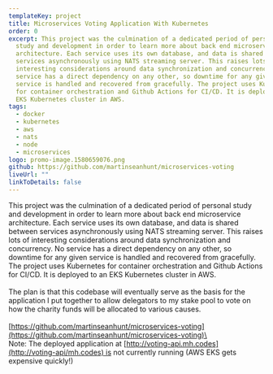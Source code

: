 ```yaml
---
templateKey: project
title: Microservices Voting Application With Kubernetes
order: 0
excerpt: This project was the culmination of a dedicated period of personal
  study and development in order to learn more about back end microservice
  architecture. Each service uses its own database, and data is shared between
  services asynchronously using NATS streaming server. This raises lots of
  interesting considerations around data synchronization and concurrency. No
  service has a direct dependency on any other, so downtime for any given
  service is handled and recovered from gracefully. The project uses Kubernetes
  for container orchestration and Github Actions for CI/CD. It is deployed to an
  EKS Kubernetes cluster in AWS.
tags:
  - docker
  - kubernetes
  - aws
  - nats
  - node
  - microservices
logo: promo-image.1580659076.png
github: https://github.com/martinseanhunt/microservices-voting
liveUrl: ""
linkToDetails: false
---
```


This project was the culmination of a dedicated period of personal study and development in order to learn more about back end microservice architecture. Each service uses its own database, and data is shared between services asynchronously using NATS streaming server. This raises lots of interesting considerations around data synchronization and concurrency. No service has a direct dependency on any other, so downtime for any given service is handled and recovered from gracefully. The project uses Kubernetes for container orchestration and Github Actions for CI/CD. It is deployed to an EKS Kubernetes cluster in AWS.\
\
The plan is that this codebase will eventually serve as the basis for the application I put together to allow delegators to my stake pool to vote on how the charity funds will be allocated to various causes. \
\
[https://github.com/​martinseanhunt/microservices-​voting](https://github.com/martinseanhunt/microservices-voting)\
\
Note: The deployed application at [http://voting-api.mh.codes](http://voting-api/mh.codes) ​is not currently running (AWS EKS gets expensive quickly!)
